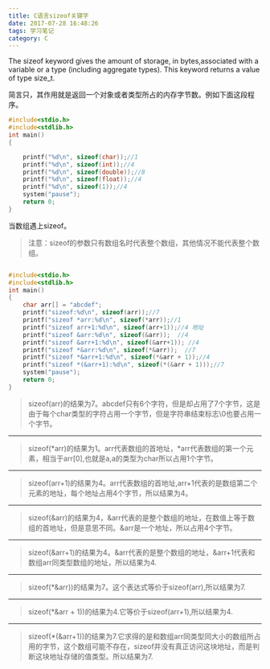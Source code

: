 ```yaml
---
title: C语言sizeof关键字
date: 2017-07-28 16:48:26
tags: 学习笔记
category: C 
---
```

The sizeof keyword gives the amount of storage, in bytes,associated with a variable or a type (including aggregate types). This keyword returns a value of type size_t.
<!--more-->
简言只，其作用就是返回一个对象或者类型所占的内存字节数。例如下面这段程序。
```c 
#include<stdio.h>
#include<stdlib.h>
int main()
{

	printf("%d\n", sizeof(char));//1
	printf("%d\n", sizeof(int));//4
	printf("%d\n", sizeof(double));//8
	printf("%d\n", sizeof(float));//4
	printf("%d\n", sizeof(1));//4
	system("pause");
	return 0;
}
```
当数组遇上sizeof。
>注意：sizeof的参数只有数组名时代表整个数组，其他情况不能代表整个数组。
 
```c 

#include<stdio.h>
#include<stdlib.h>
int main()
{
	char arr[] = "abcdef";
	printf("sizeof:%d\n", sizeof(arr));//7
	printf("sizeof *arr:%d\n", sizeof(*arr));//1
	printf("sizeof arr+1:%d\n", sizeof(arr+1));//4 地址
	printf("sizeof &arr:%d\n", sizeof(&arr));  //4
	printf("sizeof &arr+1:%d\n", sizeof(&arr+1)); //4
	printf("sizeof *&arr:%d\n", sizeof(*&arr));  //7 
	printf("sizeof *&arr+1:%d\n", sizeof(*&arr + 1));//4
	printf("sizeof *(&arr+1):%d\n", sizeof(*(&arr + 1)));//7
	system("pause");
	return 0;
}
```
>sizeof(arr)的结果为7。abcdef只有6个字符，但是却占用了7个字节，这是由于每个char类型的字符占用一个字节，但是字符串结束标志\0也要占用一个字节。
 
---
>sizeof(*arr)的结果为1。arr代表数组的首地址，*arr代表数组的第一个元素，相当于arr[0],也就是a,a的类型为char所以占用1个字节。

---
>sizeof(arr+1)的结果为4。arr代表数组的首地址,arr+1代表的是数组第二个元素的地址，每个地址占用4个字节，所以结果为4。
  
---
>sizeof(&arr)的结果为4，&arr代表的是整个数组的地址，在数值上等于数组的首地址，但是意思不同。&arr是一个地址，所以占用4个字节。
   
---
> sizeof(&arr+1)的结果为4。&arr代表的是整个数组的地址，&arr+1代表和数组arr同类型数组的地址，所以结果为4.
   
---
> sizeof(*&arr))的结果为7。这个表达式等价于sizeof(arr),所以结果为7.
   
---
> sizeof(*&arr + 1))的结果为4.它等价于sizeof(arr+1),所以结果为4.
   
---
>sizeof(*(&arr+1))的结果为7.它求得的是和数组arr同类型同大小的数组所占用的字节，这个数组可能不存在，sizeof并没有真正访问这块地址，而是判断这块地址存储的值类型。所以结果为7.
  

